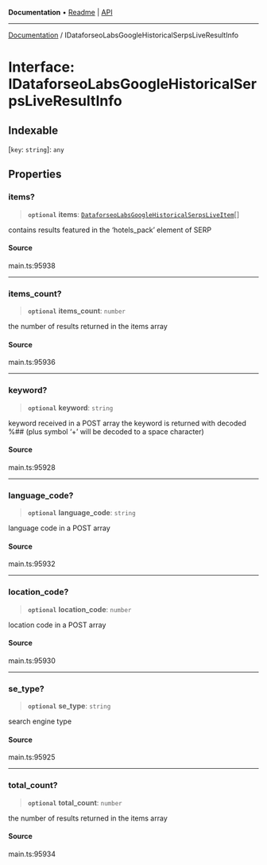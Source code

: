 **Documentation** • [Readme](../README.md) \| [API](../globals.md)

***

[Documentation](../README.md) / IDataforseoLabsGoogleHistoricalSerpsLiveResultInfo

# Interface: IDataforseoLabsGoogleHistoricalSerpsLiveResultInfo

## Indexable

 \[`key`: `string`\]: `any`

## Properties

### items?

> **`optional`** **items**: [`DataforseoLabsGoogleHistoricalSerpsLiveItem`](../classes/DataforseoLabsGoogleHistoricalSerpsLiveItem.md)[]

contains results featured in the ‘hotels_pack’ element of SERP

#### Source

main.ts:95938

***

### items\_count?

> **`optional`** **items\_count**: `number`

the number of results returned in the items array

#### Source

main.ts:95936

***

### keyword?

> **`optional`** **keyword**: `string`

keyword received in a POST array
the keyword is returned with decoded %## (plus symbol ‘+’ will be decoded to a space character)

#### Source

main.ts:95928

***

### language\_code?

> **`optional`** **language\_code**: `string`

language code in a POST array

#### Source

main.ts:95932

***

### location\_code?

> **`optional`** **location\_code**: `number`

location code in a POST array

#### Source

main.ts:95930

***

### se\_type?

> **`optional`** **se\_type**: `string`

search engine type

#### Source

main.ts:95925

***

### total\_count?

> **`optional`** **total\_count**: `number`

the number of results returned in the items array

#### Source

main.ts:95934
